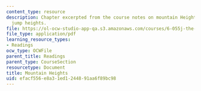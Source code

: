 ```yaml
---
content_type: resource
description: Chapter excerpted from the course notes on mountain Heights and animal
  jump heights.
file: https://ol-ocw-studio-app-qa.s3.amazonaws.com/courses/6-055j-the-art-of-approximation-in-science-and-engineering-spring-2008/efacf556e8a31ed1244891aa6f89bc98_feb22c.pdf
file_type: application/pdf
learning_resource_types:
- Readings
ocw_type: OCWFile
parent_title: Readings
parent_type: CourseSection
resourcetype: Document
title: Mountain Heights
uid: efacf556-e8a3-1ed1-2448-91aa6f89bc98
---
```


